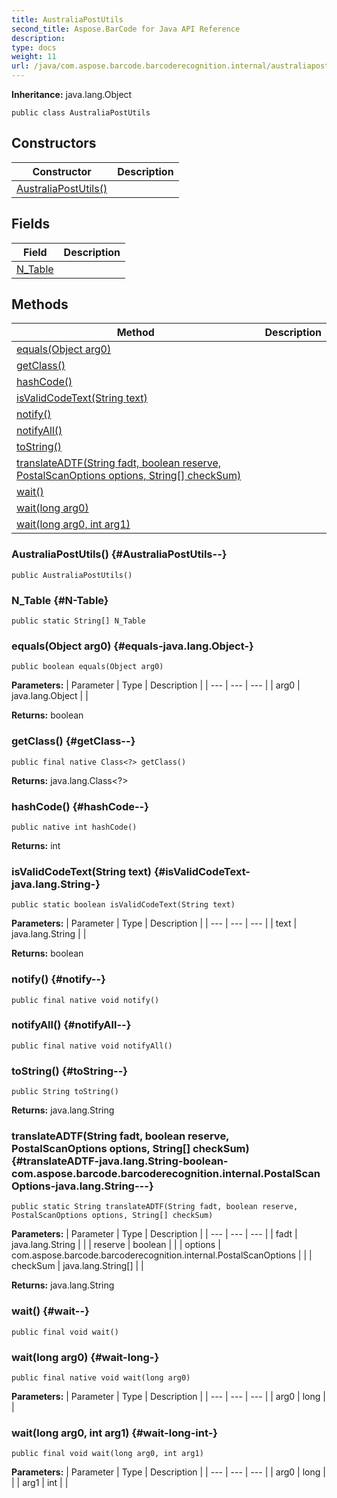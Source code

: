 ```yaml
---
title: AustraliaPostUtils
second_title: Aspose.BarCode for Java API Reference
description: 
type: docs
weight: 11
url: /java/com.aspose.barcode.barcoderecognition.internal/australiapostutils/
---
```

**Inheritance:**
java.lang.Object
```
public class AustraliaPostUtils
```
## Constructors

| Constructor | Description |
| --- | --- |
| [AustraliaPostUtils()](#AustraliaPostUtils--) |  |
## Fields

| Field | Description |
| --- | --- |
| [N_Table](#N-Table) |  |
## Methods

| Method | Description |
| --- | --- |
| [equals(Object arg0)](#equals-java.lang.Object-) |  |
| [getClass()](#getClass--) |  |
| [hashCode()](#hashCode--) |  |
| [isValidCodeText(String text)](#isValidCodeText-java.lang.String-) |  |
| [notify()](#notify--) |  |
| [notifyAll()](#notifyAll--) |  |
| [toString()](#toString--) |  |
| [translateADTF(String fadt, boolean reserve, PostalScanOptions options, String[] checkSum)](#translateADTF-java.lang.String-boolean-com.aspose.barcode.barcoderecognition.internal.PostalScanOptions-java.lang.String---) |  |
| [wait()](#wait--) |  |
| [wait(long arg0)](#wait-long-) |  |
| [wait(long arg0, int arg1)](#wait-long-int-) |  |
### AustraliaPostUtils() {#AustraliaPostUtils--}
```
public AustraliaPostUtils()
```


### N_Table {#N-Table}
```
public static String[] N_Table
```


### equals(Object arg0) {#equals-java.lang.Object-}
```
public boolean equals(Object arg0)
```




**Parameters:**
| Parameter | Type | Description |
| --- | --- | --- |
| arg0 | java.lang.Object |  |

**Returns:**
boolean
### getClass() {#getClass--}
```
public final native Class<?> getClass()
```




**Returns:**
java.lang.Class<?>
### hashCode() {#hashCode--}
```
public native int hashCode()
```




**Returns:**
int
### isValidCodeText(String text) {#isValidCodeText-java.lang.String-}
```
public static boolean isValidCodeText(String text)
```




**Parameters:**
| Parameter | Type | Description |
| --- | --- | --- |
| text | java.lang.String |  |

**Returns:**
boolean
### notify() {#notify--}
```
public final native void notify()
```




### notifyAll() {#notifyAll--}
```
public final native void notifyAll()
```




### toString() {#toString--}
```
public String toString()
```




**Returns:**
java.lang.String
### translateADTF(String fadt, boolean reserve, PostalScanOptions options, String[] checkSum) {#translateADTF-java.lang.String-boolean-com.aspose.barcode.barcoderecognition.internal.PostalScanOptions-java.lang.String---}
```
public static String translateADTF(String fadt, boolean reserve, PostalScanOptions options, String[] checkSum)
```




**Parameters:**
| Parameter | Type | Description |
| --- | --- | --- |
| fadt | java.lang.String |  |
| reserve | boolean |  |
| options | com.aspose.barcode.barcoderecognition.internal.PostalScanOptions |  |
| checkSum | java.lang.String[] |  |

**Returns:**
java.lang.String
### wait() {#wait--}
```
public final void wait()
```




### wait(long arg0) {#wait-long-}
```
public final native void wait(long arg0)
```




**Parameters:**
| Parameter | Type | Description |
| --- | --- | --- |
| arg0 | long |  |

### wait(long arg0, int arg1) {#wait-long-int-}
```
public final void wait(long arg0, int arg1)
```




**Parameters:**
| Parameter | Type | Description |
| --- | --- | --- |
| arg0 | long |  |
| arg1 | int |  |

